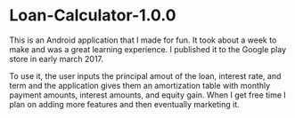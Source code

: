 # Loan-Calculator-1.0.0

This is an Android application that I made for fun. It took about a week to make and was a great learning experience. I published it to 
the Google play store in early march 2017.

To use it, the user inputs the principal amout of the loan, interest rate, and term and the application gives them an amortization table
with monthly payment amounts, interest amounts, and equity gain. When I get free time I plan on adding more features and then eventually 
marketing it.
